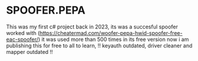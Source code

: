 # SPOOFER.PEPA
This was my first c# project back in 2023, its was a succesful spoofer worked with (https://cheatermad.com/woofer-pepa-hwid-spoofer-free-eac-spoofer/) it was used more than 500 times in its free version
now i am publishing this for free to all to learn, !! keyauth outdated, driver cleaner and mapper outdated !!
